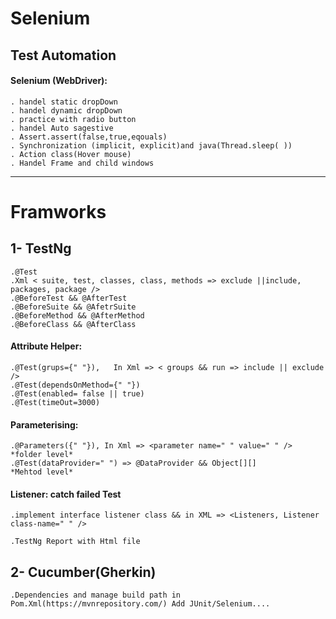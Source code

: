 # Selenium
## Test Automation  

 #### Selenium (WebDriver):

    . handel static dropDown
    . handel dynamic dropDown
    . practice with radio button
    . handel Auto sagestive
    . Assert.assert(false,true,eqouals)
    . Synchronization (implicit, explicit)and java(Thread.sleep( ))
    . Action class(Hover mouse)
    . Handel Frame and child windows
  ---- 
# Framworks

## 1- TestNg
    
    .@Test
    .Xml < suite, test, classes, class, methods => exclude ||include, packages, package />
    .@BeforeTest && @AfterTest
    .@BeforeSuite && @AfetrSuite
    .@BeforeMethod && @AfterMethod
    .@BeforeClass && @AfterClass
#### Attribute Helper:

    .@Test(grups={" "}),   In Xml => < groups && run => include || exclude />
    .@Test(dependsOnMethod={" "})
    .@Test(enabled= false || true)
    .@Test(timeOut=3000)
#### Parameterising:

    .@Parameters({" "}), In Xml => <parameter name=" " value=" " /> *folder level*
    .@Test(dataProvider=" ") => @DataProvider && Object[][]         *Mehtod level*
    
#### Listener: catch failed Test
    
    .implement interface listener class && in XML => <Listeners, Listener class-name=" " />
    
    .TestNg Report with Html file
    
    
## 2- Cucumber(Gherkin)

    .Dependencies and manage build path in Pom.Xml(https://mvnrepository.com/) Add JUnit/Selenium....


    